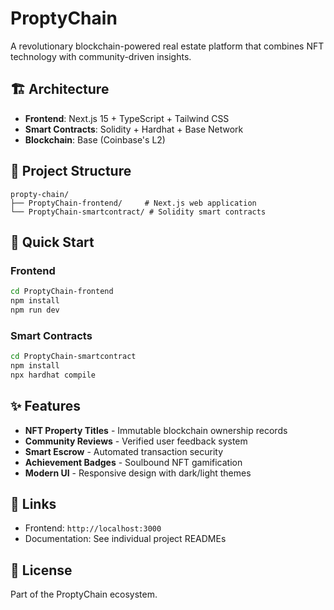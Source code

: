 # ProptyChain

A revolutionary blockchain-powered real estate platform that combines NFT technology with community-driven insights.

## 🏗️ Architecture

- **Frontend**: Next.js 15 + TypeScript + Tailwind CSS
- **Smart Contracts**: Solidity + Hardhat + Base Network
- **Blockchain**: Base (Coinbase's L2)

## 📁 Project Structure

```
propty-chain/
├── ProptyChain-frontend/     # Next.js web application
└── ProptyChain-smartcontract/ # Solidity smart contracts
```

## 🚀 Quick Start

### Frontend
```bash
cd ProptyChain-frontend
npm install
npm run dev
```

### Smart Contracts
```bash
cd ProptyChain-smartcontract
npm install
npx hardhat compile
```

## ✨ Features

- **NFT Property Titles** - Immutable blockchain ownership records
- **Community Reviews** - Verified user feedback system
- **Smart Escrow** - Automated transaction security
- **Achievement Badges** - Soulbound NFT gamification
- **Modern UI** - Responsive design with dark/light themes

## 🔗 Links

- Frontend: `http://localhost:3000`
- Documentation: See individual project READMEs

## 📄 License

Part of the ProptyChain ecosystem.
